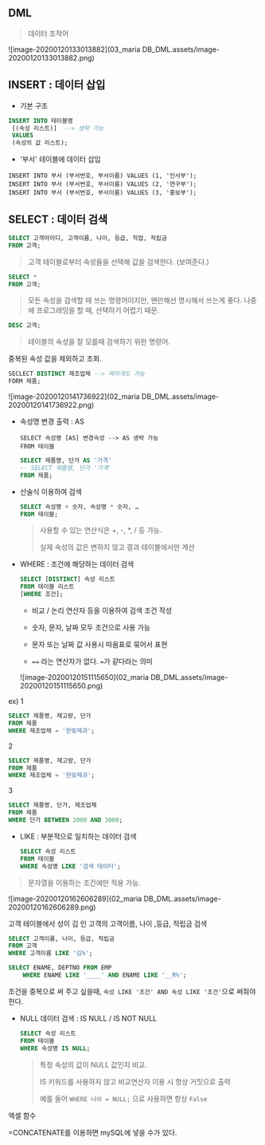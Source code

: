 ## DML

> 데이터 조작어



![image-20200120133013882](03_maria DB_DML.assets/image-20200120133013882.png)





## INSERT : 데이터 삽입

- 기본 구조

```SQL
INSERT INTO 테이블명
 [(속성 리스트)]  --> 생략 가능
 VALUES
 (속성의 값 리스트);
```



- '부서' 테이블에 데이터 삽입

```
INSERT INTO 부서 (부서번호, 부서이름) VALUES (1, '인사부');
INSERT INTO 부서 (부서번호, 부서이름) VALUES (2, '연구부');
INSERT INTO 부서 (부서번호, 부서이름) VALUES (3, '홍보부');
```









## SELECT : 데이터 검색

```SQL
SELECT 고객아이디, 고객이름, 나이, 등급, 직업, 적립금
FROM 고객;
```

> 고객 테이블로부터 속성들을 선택해 값을 검색한다. (보여준다.)



```sql
SELECT *
FROM 고객;
```

> 모든 속성을 검색할 때 쓰는 명령어이지만, 왠만해선 명시해서 쓰는게 좋다. 나중에 프로그래밍을 할 때, 선택하기 어렵기 때문.



```sql
DESC 고객;
```

> 테이블의 속성을 잘 모를때 검색하기 위한 명령어.



중복된 속성 값을 제외하고 조회.

```sql
SECLECT DISTINCT 제조업체 --> 여러개도 가능
FORM 제품;
```

![image-20200120141736922](02_maria DB_DML.assets/image-20200120141736922.png)





- 속성명 변경 출력 : AS

  ```
  SELECT 속성명 [AS] 변경속성 --> AS 생략 가능 
  FROM 테이블
  ```

  ```SQL
  SELECT 제품명, 단가 AS '가격'
  -- SELECT 제품명, 단가 '가격'
  FROM 제품;
  ```

- 산술식 이용하여 검색

  ```SQL
  SELECT 속성명 + 숫자, 속성명 * 숫자, …
  FROM 테이블;
  ```

  > 사용할 수 있는 연산식은 +, -, *, / 등 가능. 
  >
  > 실제 속성의 값은 변하지 않고 결과 테이블에서만 계산

  

- WHERE : 조건에 해당하는 데이터 검색

  ```sql
  SELECT [DISTINCT] 속성 리스트
  FROM 테이블 리스트
  [WHERE 조건];
  ```
  
  - 비교 / 논리 연산자 등을 이용하여 검색 조건 작성
  
  - 숫자, 문자, 날짜 모두 조건으로 사용 가능
  
  - 문자 또는 날짜 값 사용시 따옴표로 묶어서 표현
  
  - `==` 라는 연산자가 없다. `=`가 같다라는 의미
  
    
  
  ![image-20200120151115650](02_maria DB_DML.assets/image-20200120151115650.png)



ex) 1

```sql
SELECT 제품명, 재고량, 단가
FROM 제품
WHERE 제조업체 = '한빛제과';
```

2

```sql
SELECT 제품명, 재고량, 단가
FROM 제품
WHERE 제조업체 = '한빛제과';
```

3

```sql
SELECT 제품명, 단가, 제조업체
FROM 제품
WHERE 단가 BETWEEN 2000 AND 3000;
```



- LIKE : 부분적으로 일치하는 데이터 검색

  ```SQL
  SELECT 속성 리스트
  FROM 테이블
  WHERE 속성명 LIKE '검색 데이터';
  ```

> 문자열을 이용하는 조건에만 적용 가능.



![image-20200120162606289](02_maria DB_DML.assets/image-20200120162606289.png)

고객 테이블에서 성이 김 인 고객의 고객이름, 나이 ,등급, 적립금 검색

```SQL
SELECT 고객이름, 나이, 등급, 적립금
FROM 고객
WHERE 고객이름 LIKE '김%';
```



```SQL
SELECT ENAME, DEPTNO FROM EMP
	WHERE ENAME LIKE '____' AND ENAME LIKE '__R%';

```

조건을 중복으로 써 주고 싶을때, `속성 LIKE '조건' AND 속성 LIKE '조건'`으로 써줘야 한다.



- NULL 데이터 검색 : IS NULL / IS NOT NULL

  ```SQL
  SELECT 속성 리스트
  FROM 테이블
  WHERE 속성명 IS NULL;
  ```

  > 특정 속성의 값이 NULL 값인지 비교. 
  >
  > IS 키워드를 사용하지 않고 비교연산자 이용 시 항상 거짓으로 출력
  >
  > 예를 들어 `WHERE 나이 = NULL;` 으로 사용하면 항상 `False` 





엑셀 함수 

=CONCATENATE를 이용하면 mySQL에 넣을 수가 있다. 